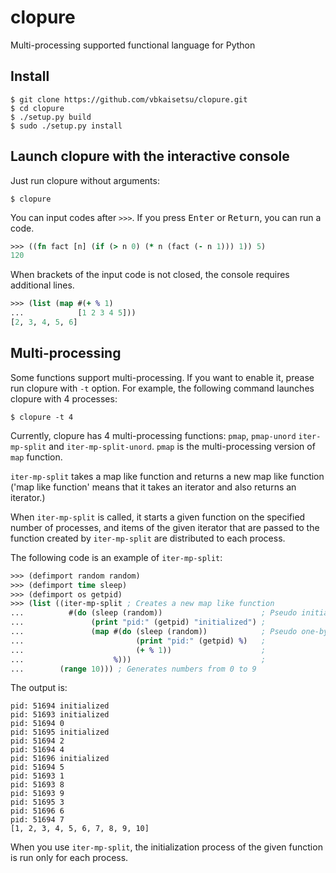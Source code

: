 # clopure
Multi-processing supported functional language for Python

## Install

```
$ git clone https://github.com/vbkaisetsu/clopure.git
$ cd clopure
$ ./setup.py build
$ sudo ./setup.py install
```

## Launch clopure with the interactive console

Just run clopure without arguments:
```
$ clopure
```

You can input codes after `>>>`. If you press <kbd>Enter</kbd> or <kbd>Return</kbd>, you can run a code.
```clojure
>>> ((fn fact [n] (if (> n 0) (* n (fact (- n 1))) 1)) 5)
120
```

When brackets of the input code is not closed, the console requires additional lines.
```clojure
>>> (list (map #(+ % 1)
...            [1 2 3 4 5]))
[2, 3, 4, 5, 6]
```

## Multi-processing

Some functions support multi-processing. If you want to enable it, prease run clopure with `-t` option.
For example, the following command launches clopure with 4 processes:
```
$ clopure -t 4
```

Currently, clopure has 4 multi-processing functions: `pmap`, `pmap-unord` `iter-mp-split` and `iter-mp-split-unord`.
`pmap` is the multi-processing version of `map` function.

`iter-mp-split` takes a map like function and returns a new map like function
('map like function' means that it takes an iterator and also returns an iterator.)

When `iter-mp-split` is called, it starts a given function on the specified number of processes,
and items of the given iterator that are passed to the function created by `iter-mp-split` are distributed to each process.

The following code is an example of `iter-mp-split`:
```clojure
>>> (defimport random random)
>>> (defimport time sleep)
>>> (defimport os getpid)
>>> (list ((iter-mp-split ; Creates a new map like function
...          #(do (sleep (random))                      ; Pseudo initialization
...               (print "pid:" (getpid) "initialized") ;
...               (map #(do (sleep (random))            ; Pseudo one-by-one processing
...                         (print "pid:" (getpid) %)   ;
...                         (+ % 1))                    ;
...                    %)))                             ;
...        (range 10))) ; Generates numbers from 0 to 9
```
The output is:
```
pid: 51694 initialized
pid: 51693 initialized
pid: 51694 0
pid: 51695 initialized
pid: 51694 2
pid: 51694 4
pid: 51696 initialized
pid: 51694 5
pid: 51693 1
pid: 51693 8
pid: 51693 9
pid: 51695 3
pid: 51696 6
pid: 51694 7
[1, 2, 3, 4, 5, 6, 7, 8, 9, 10]
```

When you use `iter-mp-split`, the initialization process of the given function is run only for each process.
